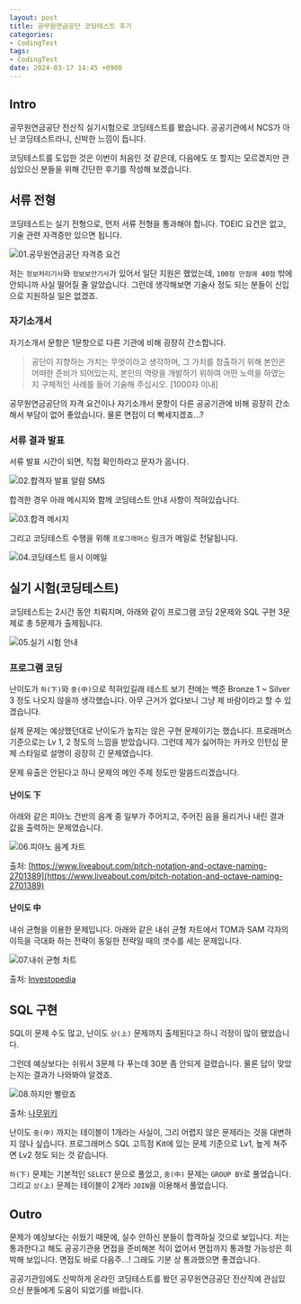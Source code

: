 ```yaml
---
layout: post
title: 공무원연금공단 코딩테스트 후기
categories:
- CodingTest
tags:
- CodingTest
date: 2024-03-17 14:45 +0900
---
```

## Intro

공무원연금공단 전산직 실기시험으로 코딩테스트를 봤습니다. 공공기관에서 NCS가 아닌 코딩테스트라니, 신박한 느낌이 듭니다.

코딩테스트를 도입한 것은 이번이 처음인 것 같은데, 다음에도 또 할지는 모르겠지만 관심있으신 분들을 위해 간단한 후기를 작성해 보겠습니다.

## 서류 전형

코딩테스트는 실기 전형으로, 먼저 서류 전형을 통과해야 합니다. TOEIC 요건은 없고, 기술 관련 자격증만 있으면 됩니다.

![01.공무원연금공단 자격증 요건](/assets/img/2024-03-17-coding-test-for-geps/01.certificate_requirements.png)

저는 `정보처리기사`와 `정보보안기사`가 있어서 일단 지원은 했었는데, `100점 만점에 40점` 밖에 안되니까 사실 떨어질 줄 알았습니다. 그런데 생각해보면 기술사 정도 되는 분들이 신입으로 지원하실 일은 없겠죠.

### 자기소개서

자기소개서 문항은 1문항으로 다른 기관에 비해 굉장히 간소합니다.

> 공단이 지향하는 가치는 무엇이라고 생각하며, 그 가치를 창출하기 위해 본인은 어떠한 준비가 되어있는지, 본인의 역량을 개발하기 위하여 어떤 노력을 하였는지 구체적인 사례를 들어 기술해 주십시오. [1000자 이내]

공무원연금공단의 자격 요건이나 자기소개서 문항이 다른 공공기관에 비해 굉장히 간소해서 부담이 없어 좋았습니다. 물론 면접이 더 빡세지겠죠...?

### 서류 결과 발표

서류 발표 시간이 되면, 직접 확인하라고 문자가 옵니다.

![02.합격자 발표 알람 SMS](/assets/img/2024-03-17-coding-test-for-geps/02.sms.jpg)

합격한 경우 아래 메시지와 함께 코딩테스트 안내 사항이 적혀있습니다.

![03.합격 메시지](/assets/img/2024-03-17-coding-test-for-geps/03.page_for_pass.png)

그리고 코딩테스트 수행을 위해 `프로그래머스` 링크가 메일로 전달됩니다.

![04.코딩테스트 응시 이메일](/assets/img/2024-03-17-coding-test-for-geps/04.email_programmers.png)

## 실기 시험(코딩테스트)

코딩테스트는 2시간 동안 치뤄지며, 아래와 같이 프로그램 코딩 2문제와 SQL 구현 3문제로 총 5문제가 출제됩니다.

![05.실기 시험 안내](/assets/img/2024-03-17-coding-test-for-geps/05.coding_test_guide.png)

### 프로그램 코딩

난이도가 `하(下)`와 `중(中)`으로 적혀있길래 테스트 보기 전에는 백준 Bronze 1 ~ Silver 3 정도 나오지 않을까 생각했습니다. 아무 근거가 없다보니 그냥 제 바람이라고 할 수 있겠습니다.

실제 문제는 예상했던대로 난이도가 높지는 않은 구현 문제이기는 했습니다. 프로래머스 기준으로는 Lv 1, 2 정도의 느낌을 받았습니다. 그런데 제가 싫어하는 카카오 인턴십 문제 스타일로 설명이 굉장히 긴 문제였습니다.

문제 유출은 안된다고 하니 문제의 메인 주제 정도만 말씀드리겠습니다.

#### 난이도 下

아래와 같은 피아노 건반의 음계 중 일부가 주어지고, 주어진 음을 올리거나 내린 결과 값을 출력하는 문제였습니다.

![06.피아노 음계 차트](/assets/img/2024-03-17-coding-test-for-geps/06.piano_keys_chart.png)

출처: [https://www.liveabout.com/pitch-notation-and-octave-naming-2701389](https://www.liveabout.com/pitch-notation-and-octave-naming-2701389)

#### 난이도 中

내쉬 균형을 이용한 문제입니다. 아래와 같은 내쉬 균형 차트에서 TOM과 SAM 각자의 이득을 극대화 하는 전략이 동일한 전략일 때의 갯수를 세는 문제입니다.

![07.내쉬 균형 차트](/assets/img/2024-03-17-coding-test-for-geps/07.nash_equilibrium_chart.png)

출처: [Investopedia](https://www.investopedia.com/terms/n/nash-equilibrium.asp)

## SQL 구현

SQL이 문제 수도 많고, 난이도 `상(上)` 문제까지 출제된다고 하니 걱정이 많이 됐었습니다.

그런데 예상보다는 쉬워서 3문제 다 푸는데 30분 좀 안되게 걸렸습니다. 물론 답이 맞았는지는 결과가 나와봐야 알겠죠.

![08.하지만 빨랐죠](/assets/img/2024-03-17-coding-test-for-geps/08.fast_caculate_meme.png)

출처: [나무위키](https://namu.wiki/w/%ED%95%98%EC%A7%80%EB%A7%8C%20%EB%B9%A8%EB%9E%90%EC%A3%A0)

난이도 `중(中)` 까지는 테이블이 1개라는 사실이, 그리 어렵지 않은 문제라는 것을 대변하지 않나 싶습니다. 프로그래머스 SQL 고득점 Kit에 있는 문제 기준으로 Lv1, 높게 쳐주면 Lv2 정도 되는 것 같습니다.

`하(下)` 문제는 기본적인 `SELECT` 문으로 풀었고, `중(中)` 문제는 `GROUP BY`로 풀었습니다. 그리고 `상(上)` 문제는 테이블이 2개라 `JOIN`을 이용해서 풀었습니다.

## Outro

문제가 예상보다는 쉬웠기 때문에, 실수 안하신 분들이 합격하실 것으로 보입니다. 저는 통과한다고 해도 공공기관용 면접을 준비해본 적이 없어서 면접까지 통과할 가능성은 희박해 보입니다. 면접도 바로 다음주...! 그래도 기분 상 통과했으면 좋겠습니다.

공공기관임에도 신박하게 온라인 코딩테스트를 봤던 공무원연금공단 전산직에 관심있으신 분들에게 도움이 되었기를 바랍니다.
